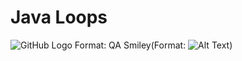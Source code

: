 # Java Loops
![GitHub Logo](https://testiranje.rs/wp-content/uploads/2020/11/QA_Smiley_By_Mrg.png)
Format: QA Smiley(Format: ![Alt Text](url))

